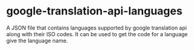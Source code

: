 # google-translation-api-languages

A JSON file that contains languages supported by google translation api along with their ISO codes. It can be used to get the code for a language give the language name.
